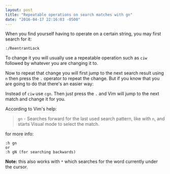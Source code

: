 ```yaml
---
layout: post
title: "Repeatable operations on search matches with gn"
date: "2016-04-17 22:16:03 -0500"
---
```


When you find yourself having to operate on a certain string, you may first search for it:

```
:/ReentrantLock
```

To change it you will usually use a repeatable operation such as `ciw` followed by whatever you are changing it to. 

Now to repeat that change you will first jump to the next search result using `n` then press the `.` operator to repeat the change. But if you know that you are going to do that there's an easier way:

Instead of `ciw` use `cgn`. Then just press the `.` and Vim will jump to the next match and change it for you.

According to Vim's help:

> `gn` - Searches forward for the last used search pattern, like with `n`, and starts Visual mode to select the match.

for more info:

```
:h gn
or 
:h gN (for searching backwards)
```

**Note:** this also works with `*` which searches for the word currently under the cursor.


